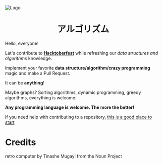 ![Logo](https://i.imgur.com/bukndFq.png)

<h1 align="center"><strong>アルゴリズム</strong></h1>

Hello, everyone!

Let's contribute to [**Hacktoberfest**](https://hacktoberfest.digitalocean.com/) while refreshing our *data structures and algorithms* knowledge.

Implement your favorite **data structure/algorithm/crazy programming** magic and make a Pull Request.

It can be **anything**! 

Maybe graphs? Sorting algorithms, dynamic programming, greedy algorithms, everything is welcome.

**Any programming language is welcome. The more the better!**

If you need help with contributing to a repository, [this is a good place to start](akrabat.com/the-beginners-guide-to-contributing-to-a-github-project/#summary
)


# Credits
retro computer by Tinashe Mugayi from the Noun Project
